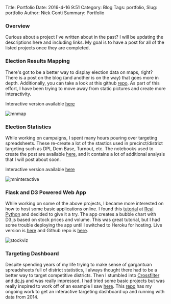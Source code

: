Title: Portfolio
Date: 2016-4-16 9:51
Category: Blog
Tags: portfolio,
Slug: portfolio
Author: Nick Conti
Summary: Portfolio


### Overview

Curious about a project I've written about in the past?  I will be updating the descriptions here and including links.  My goal is to have a post for all of the listed projects once they are completed.

### Election Results Mapping

There's got to be a better way to display election data on maps, right?  There is a post on the blog (and another is on the way) that goes more in depth.  Additionally, you can take a look at this github [repo](https://github.com/NickyThreeNames/ElectionStatsandMap).  As part of this effort, I have been trying to move away from static pictures and create more interactivity.

Interactive version available [here](http://bl.ocks.org/NickyThreeNames/e3228a8ea478b78c802bb12ac94e3d8c)

![mnmap]({filename}/images/shresults.PNG)


### Election Statistics

While working on campaigns, I spent many hours pouring over targeting spreadsheets.  These re-create a lot of the stastics used in precinct/district targeting such as DPI, Dem Base, Turnout, etc.  The notebooks used to create the post are available [here](https://github.com/NickyThreeNames/ElectionStatsandMap), and it contains a lot of additional analysis that I will post about soon.

Interactive version available [here](http://bl.ocks.org/NickyThreeNames/553327998df38ddf56cc46c6d38713d8)

![mninteractive]({filename}/images/leafletInteractive3.PNG)

### Flask and D3 Powered Web App

While working on some of the above projects, I became more interested on how to host some basic applications online.   I found this [tutorial](https://realpython.com/blog/python/web-development-with-flask-fetching-data-with-requests/#deploying) at [Real Python](https://realpython.com/) and decided to give it a try.  The app creates a bubble chart with D3.js based on stock prices and volume.  This was great tutorial, but I had some trouble deploying the app until I switched to Heroku for hosting.  Live version is [here](http://stocksncm.herokuapp.com/) and  Github repo is [here](https://github.com/NickyThreeNames/stocksD3).

![stockviz]({filename}/images/StockViz1.PNG)

### Targeting Dashboard

Despite spending years of my life trying to make sense of gargantuan spreadsheets full of district statistics, I always thought there had to be a better way to target competitive districts.  Then I stumbled into [Crossfilter](http://square.github.io/crossfilter/) and [dc.js](https://dc-js.github.io/dc.js/) and was really impressed.  I had tried some basic projects but was really inspired to work off of an example I saw [here](https://austinlyons.github.io/dcjs-leaflet-untappd/#).  This [repo](https://github.com/NickyThreeNames/targetingDashboard) has my ongoing work to get an interactive targeting dashboard up and running with data from 2014.

